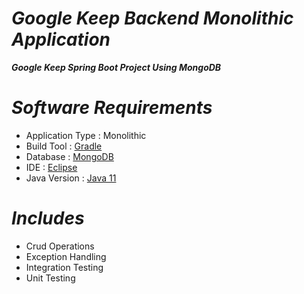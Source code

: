 # _Google Keep Backend Monolithic Application_

_**Google Keep Spring Boot Project Using MongoDB**_

# _Software Requirements_
* Application Type : Monolithic
* Build Tool : [Gradle](https://spring.io/guides/gs/gradle/)
* Database : [MongoDB](https://www.mongodb.com/try/download/community)
* IDE : [Eclipse](https://www.eclipse.org/downloads/)
* Java Version : [Java 11](https://www.oracle.com/in/java/technologies/javase/jdk11-archive-downloads.html)

# _Includes_
* Crud Operations
* Exception Handling
* Integration Testing
* Unit Testing
